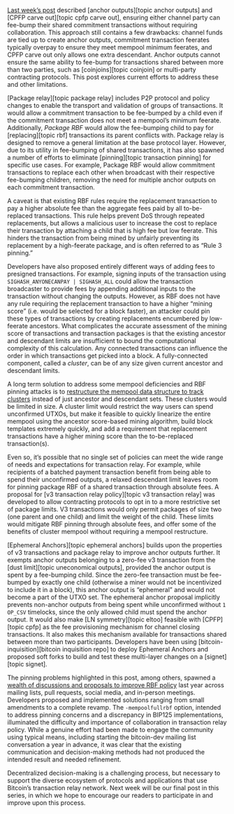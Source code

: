 [Last week’s post][policy08] described [anchor outputs][topic anchor outputs] and [CPFP carve
out][topic cpfp carve out], ensuring either channel party can fee-bump their shared
commitment transactions without requiring collaboration. This approach
still contains a few drawbacks: channel funds are tied up to create
anchor outputs, commitment transaction feerates typically overpay
to ensure they meet mempool minimum feerates, and CPFP carve out only
allows one extra descendant. Anchor outputs cannot ensure the same
ability to fee-bump for transactions shared between more than two
parties, such as [coinjoins][topic coinjoin] or multi-party contracting protocols. This
post explores current efforts to address these and other limitations.

[Package relay][topic package relay] includes P2P protocol and policy
changes to enable the transport and validation of groups of
transactions. It would allow a commitment transaction to be fee-bumped
by a child even if the commitment transaction does not meet a mempool’s
minimum feerate.  Additionally, _Package RBF_ would allow
the fee-bumping child to pay for [replacing][topic rbf] transactions its parent
conflicts with. Package relay is designed to remove a general limitation
at the base protocol
layer. However, due to its utility in fee-bumping of shared
transactions, it has also spawned a number of efforts to eliminate [pinning][topic transaction pinning] for
specific use cases. For example, Package RBF would allow commitment
transactions to replace each other when broadcast with their
respective fee-bumping children, removing the need for multiple anchor
outputs on each commitment transaction.

A caveat is that existing RBF rules require the replacement
transaction to pay a higher absolute fee than the aggregate fees paid
by all to-be-replaced transactions. This rule helps prevent DoS
through repeated replacements, but allows a malicious user to increase
the cost to replace their transaction by attaching a child that is
high fee but low feerate. This hinders the transaction from being
mined by unfairly preventing its replacement by a high-feerate
package, and is often referred to as “Rule 3 pinning.”

Developers have also proposed entirely different ways of adding fees
to presigned transactions. For example, signing inputs of the
transaction using `SIGHASH_ANYONECANPAY | SIGHASH_ALL` could allow the
transaction broadcaster to provide fees by appending additional inputs
to the transaction without changing the outputs. However, as RBF does
not have any rule requiring the replacement transaction to have a
higher “mining score” (i.e. would be selected for a block faster), an
attacker could pin these types of transactions by creating
replacements encumbered by low-feerate ancestors. What complicates
the accurate assessment of the mining score of transactions and
transaction packages is that the existing ancestor and descendant
limits are insufficient to bound the computational complexity of this
calculation. Any connected transactions can influence the
order in which transactions get picked into a block. A fully-connected
component, called a _cluster_, can be of any size given current
ancestor and descendant limits.

A long term solution to address some mempool deficiencies and RBF
pinning attacks is to [restructure the mempool data structure to track
clusters][mempool clustering] instead of just ancestor and descendant
sets. These clusters would be limited in size. A cluster limit would
restrict the way users can spend unconfirmed UTXOs, but make it
feasible to quickly linearize the entire mempool using the ancestor
score-based mining algorithm, build block templates extremely quickly,
and add a requirement that replacement transactions have a
higher mining score than the to-be-replaced transaction(s).

Even so, it’s possible that no single set of policies can meet the
wide range of needs and expectations for transaction relay. For
example, while recipients of a batched payment transaction benefit
from being able to spend their unconfirmed outputs,
a relaxed descendant limit leaves room for pinning package RBF of a shared
transaction through absolute fees. A proposal for [v3 transaction
relay policy][topic v3 transaction relay] was developed to allow
contracting protocols to opt in to a more restrictive set of package
limits. V3 transactions would only permit packages of size two (one
parent and one child) and limit the weight of the child. These limits
would mitigate RBF pinning through absolute fees, and offer some of
the benefits of cluster mempool without requiring a mempool
restructure.

[Ephemeral Anchors][topic ephemeral anchors] builds upon the
properties of v3 transactions and package relay to improve anchor
outputs further. It exempts anchor outputs
belonging to a zero-fee v3 transaction from the [dust limit][topic
uneconomical outputs], provided the anchor output is
spent by a fee-bumping child.  Since the zero-fee transaction must be
fee-bumped by exactly one child (otherwise a miner would not be
incentivized to include it in a block), this anchor output is
“ephemeral” and would not become a part of the UTXO set. The ephemeral
anchor proposal implicitly prevents non-anchor outputs from being
spent while unconfirmed without `1 OP_CSV` timelocks, since the only
allowed child must spend the anchor output.
It would also make [LN symmetry][topic eltoo] feasible with [CPFP][topic cpfp] as the fee
provisioning mechanism for channel closing transactions. It also makes
this mechanism available for transactions shared between more than two
participants. Developers have been using [bitcoin-inquisition][bitcoin inquisition repo] to deploy
Ephemeral Anchors and proposed soft forks to build and test these
multi-layer changes on a [signet][topic signet].

The pinning problems highlighted in this post, among others, spawned a
[wealth of discussions and proposals to improve RBF
policy][2022 rbf] last year across mailing lists, pull requests,
social media, and in-person meetings. Developers proposed and
implemented solutions ranging from small amendments to a complete
revamp. The `-mempoolfullrbf` option, intended to address pinning
concerns and a discrepancy in BIP125 implementations, illuminated the
difficulty and importance of collaboration in transaction relay
policy. While a genuine effort had been made to engage the community
using typical means, including starting the bitcoin-dev mailing list
conversation a year in advance, it was clear that the existing
communication and decision-making methods had not produced the
intended result and needed refinement.

Decentralized decision-making is a challenging process, but necessary
to support the diverse ecosystem of protocols and applications that
use Bitcoin’s transaction relay network. Next week will be our final
post in this series, in which we hope to encourage our readers to
participate in and improve upon this process.

[mempool clustering]: https://github.com/bitcoin/bitcoin/issues/27677
[policy08]: /en/newsletters/2023/07/05/#waiting-for-confirmation-8-policy-as-an-interface
[2022 rbf]: /en/newsletters/2022/12/21/#rbf
